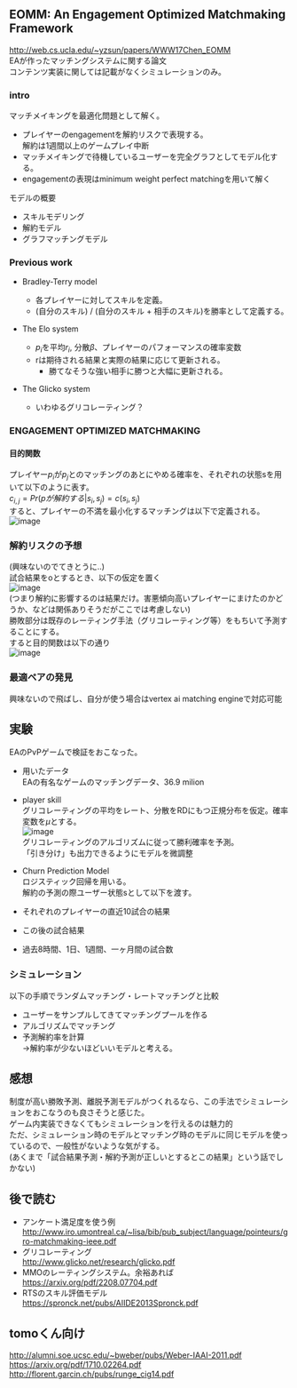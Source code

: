 ## EOMM: An Engagement Optimized Matchmaking Framework  
http://web.cs.ucla.edu/~yzsun/papers/WWW17Chen_EOMM  
EAが作ったマッチングシステムに関する論文  
コンテンツ実装に関しては記載がなくシミュレーションのみ。  
### intro  
マッチメイキングを最適化問題として解く。  
- プレイヤーのengagementを解約リスクで表現する。  
解約は1週間以上のゲームプレイ中断  
- マッチメイキングで待機しているユーザーを完全グラフとしてモデル化する。  
- engagementの表現はminimum weight perfect matchingを用いて解く  
  
モデルの概要
- スキルモデリング  
- 解約モデル  
- グラフマッチングモデル  
  
### Previous work  
- Bradley-Terry model  
    - 各プレイヤーに対してスキルを定義。  
    - (自分のスキル) / (自分のスキル + 相手のスキル)を勝率として定義する。  

- The Elo system  
    - $p_i$を平均$r_{i}$, 分散$\beta$、プレイヤーのパフォーマンスの確率変数  
    - rは期待される結果と実際の結果に応じて更新される。  
        - 勝てなそうな強い相手に勝つと大幅に更新される。  

- The Glicko system  
    - いわゆるグリコレーティング？  

### ENGAGEMENT OPTIMIZED MATCHMAKING  
#### 目的関数  
プレイヤー${p_{i}}$が${p_{j}}$とのマッチングのあとにやめる確率を、それぞれの状態sを用いて以下のように表す。  
${c_{i, j} = Pr(pが解約する | s_{i}, s_{j}) = c(s_{i}, s_{j})}$  
すると、プレイヤーの不満を最小化するマッチングは以下で定義される。  
![image](https://user-images.githubusercontent.com/54636129/194542905-2f387f9c-0bee-4a49-8316-0989ac1d9fe4.png)  
  
### 解約リスクの予想  
(興味ないのでてきとうに..)  
試合結果をoとするとき、以下の仮定を置く  
![image](https://user-images.githubusercontent.com/54636129/194544080-d289d268-368e-498c-a713-f1eee734df34.png)  
(つまり解約に影響するのは結果だけ。害悪傾向高いプレイヤーにまけたのかどうか、などは関係ありそうだがここでは考慮しない)  
勝敗部分は既存のレーティング手法（グリコレーティング等）をもちいて予測することにする。  
すると目的関数は以下の通り  
![image](https://user-images.githubusercontent.com/54636129/194544452-d33af1d9-76f5-4d49-a5b7-d79f494f40f6.png)  
  
### 最適ペアの発見  
興味ないので飛ばし、自分が使う場合はvertex ai matching engineで対応可能  
  
## 実験  
EAのPvPゲームで検証をおこなった。  
  
-  用いたデータ  
EAの有名なゲームのマッチングデータ、36.9 milion  
- player skill  
グリコレーティングの平均をレート、分散をRDにもつ正規分布を仮定。確率変数を$\mu$とする。  
![image](https://user-images.githubusercontent.com/54636129/194546115-ec7f9a84-8e1b-4a31-a899-fd8ea7823f16.png)  
グリコレーティングのアルゴリズムに従って勝利確率を予測。  
「引き分け」も出力できるようにモデルを微調整  


- Churn Prediction Model  
ロジスティック回帰を用いる。  
解約の予測の際ユーザー状態sとして以下を渡す。  
- それぞれのプレイヤーの直近10試合の結果  
- この後の試合結果  
- 過去8時間、1日、1週間、一ヶ月間の試合数  

### シミュレーション  
以下の手順でランダムマッチング・レートマッチングと比較  
- ユーザーをサンプルしてきてマッチングプールを作る  
- アルゴリズムでマッチング  
- 予測解約率を計算  
→解約率が少ないほどいいモデルと考える。  
  
## 感想  
制度が高い勝敗予測、離脱予測モデルがつくれるなら、この手法でシミュレーションをおこなうのも良さそうと感じた。  
ゲーム内実装できなくてもシミュレーションを行えるのは魅力的  
ただ、シミュレーション時のモデルとマッチング時のモデルに同じモデルを使っているので、一般性がないような気がする。  
(あくまで「試合結果予測・解約予測が正しいとするとこの結果」という話でしかない)



## 後で読む  
- アンケート満足度を使う例  
http://www.iro.umontreal.ca/~lisa/bib/pub_subject/language/pointeurs/gro-matchmaking-ieee.pdf  
- グリコレーティング  
http://www.glicko.net/research/glicko.pdf  
- MMOのレーティングシステム。余裕あれば  
https://arxiv.org/pdf/2208.07704.pdf  
- RTSのスキル評価モデル  
https://spronck.net/pubs/AIIDE2013Spronck.pdf  


## tomoくん向け  
http://alumni.soe.ucsc.edu/~bweber/pubs/Weber-IAAI-2011.pdf  
https://arxiv.org/pdf/1710.02264.pdf  
http://florent.garcin.ch/pubs/runge_cig14.pdf  


